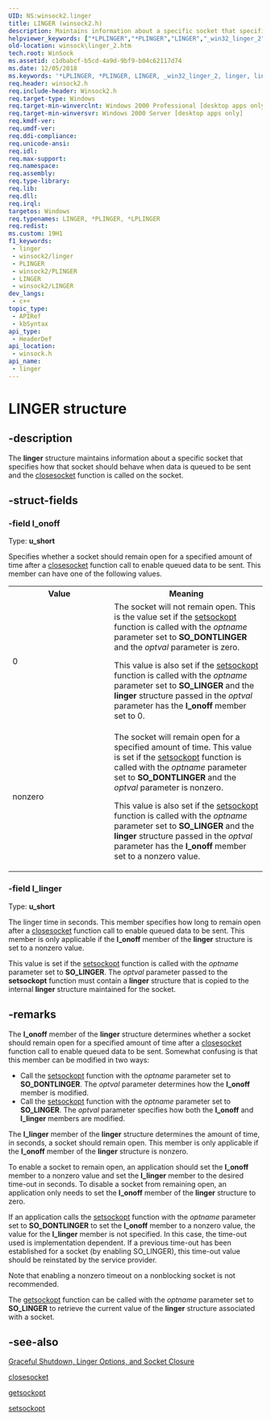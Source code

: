 ```yaml
---
UID: NS:winsock2.linger
title: LINGER (winsock2.h)
description: Maintains information about a specific socket that specifies how that socket should behave when data is queued to be sent and the closesocket function is called on the socket.
helpviewer_keywords: ["*LPLINGER","*PLINGER","LINGER","_win32_linger_2","linger","linger structure [Winsock]","winsock.linger_2","winsock/linger"]
old-location: winsock\linger_2.htm
tech.root: WinSock
ms.assetid: c1dbabcf-b5cd-4a9d-9bf9-b04c62117d74
ms.date: 12/05/2018
ms.keywords: '*LPLINGER, *PLINGER, LINGER, _win32_linger_2, linger, linger structure [Winsock], winsock.linger_2, winsock/linger'
req.header: winsock2.h
req.include-header: Winsock2.h
req.target-type: Windows
req.target-min-winverclnt: Windows 2000 Professional [desktop apps only]
req.target-min-winversvr: Windows 2000 Server [desktop apps only]
req.kmdf-ver: 
req.umdf-ver: 
req.ddi-compliance: 
req.unicode-ansi: 
req.idl: 
req.max-support: 
req.namespace: 
req.assembly: 
req.type-library: 
req.lib: 
req.dll: 
req.irql: 
targetos: Windows
req.typenames: LINGER, *PLINGER, *LPLINGER
req.redist: 
ms.custom: 19H1
f1_keywords:
 - linger
 - winsock2/linger
 - PLINGER
 - winsock2/PLINGER
 - LINGER
 - winsock2/LINGER
dev_langs:
 - c++
topic_type:
 - APIRef
 - kbSyntax
api_type:
 - HeaderDef
api_location:
 - winsock.h
api_name:
 - linger
---
```


# LINGER structure


## -description

The 
<b>linger</b> structure maintains information about a specific socket that specifies how that socket should behave when data is queued to be sent and the 
<a href="https://docs.microsoft.com/windows/desktop/api/winsock/nf-winsock-closesocket">closesocket</a> function is called on the socket.

## -struct-fields

### -field l_onoff

Type: <b>u_short</b>

Specifies whether a socket should remain open for a specified amount of time after a 
<a href="https://docs.microsoft.com/windows/desktop/api/winsock/nf-winsock-closesocket">closesocket</a> function call to enable queued data to be sent. This member can have one of the following values.

<table>
<tr>
<th>Value</th>
<th>Meaning</th>
</tr>
<tr>
<td width="40%">
<dl>
<dt>0</dt>
</dl>
</td>
<td width="60%">
The socket will not remain open. This is the value set if the <a href="https://docs.microsoft.com/windows/desktop/api/winsock/nf-winsock-setsockopt">setsockopt</a> function is called with the <i>optname</i> parameter set to <b>SO_DONTLINGER</b> and the <i>optval</i> parameter is zero. 

This value is also set if the <a href="https://docs.microsoft.com/windows/desktop/api/winsock/nf-winsock-setsockopt">setsockopt</a> function is called with the <i>optname</i> parameter set to <b>SO_LINGER</b> and the <b>linger</b> structure passed in the <i>optval</i> parameter has the <b>l_onoff</b> member set to 0. 

</td>
</tr>
<tr>
<td width="40%">
<dl>
<dt>nonzero</dt>
</dl>
</td>
<td width="60%">
The socket will remain open for a specified amount of time. This value is set if the <a href="https://docs.microsoft.com/windows/desktop/api/winsock/nf-winsock-setsockopt">setsockopt</a> function is called with the <i>optname</i> parameter set to <b>SO_DONTLINGER</b> and the <i>optval</i> parameter is nonzero.

This value is also set if the <a href="https://docs.microsoft.com/windows/desktop/api/winsock/nf-winsock-setsockopt">setsockopt</a> function is called with the <i>optname</i> parameter set to <b>SO_LINGER</b> and the <b>linger</b> structure passed in the <i>optval</i> parameter has the <b>l_onoff</b> member set to a nonzero value. 

</td>
</tr>
</table>

### -field l_linger

Type: <b>u_short</b>

The linger time in seconds. This member specifies how long to remain open after a 
<a href="https://docs.microsoft.com/windows/desktop/api/winsock/nf-winsock-closesocket">closesocket</a> function call to enable queued data to be sent.  This member is only applicable if the <b>l_onoff</b> member of the <b>linger</b> structure is set to a nonzero value.

This value is set if the <a href="https://docs.microsoft.com/windows/desktop/api/winsock/nf-winsock-setsockopt">setsockopt</a> function is called with the <i>optname</i> parameter set to <b>SO_LINGER</b>. The <i>optval</i> parameter passed to the <b>setsockopt</b> function must contain a <b>linger</b> structure that is copied to the internal <b>linger</b> structure maintained for the socket.

## -remarks

The <b>l_onoff</b> member of the <b>linger</b> structure determines whether a socket should remain open for a specified amount of time after a 
<a href="https://docs.microsoft.com/windows/desktop/api/winsock/nf-winsock-closesocket">closesocket</a> function call to enable queued data to be sent. Somewhat confusing is that this member can be modified in two ways: <ul>
<li>Call the <a href="https://docs.microsoft.com/windows/desktop/api/winsock/nf-winsock-setsockopt">setsockopt</a> function with the <i>optname</i> parameter set to <b>SO_DONTLINGER</b>. The <i>optval</i> parameter determines how the <b>l_onoff</b> member is modified. </li>
<li>Call the <a href="https://docs.microsoft.com/windows/desktop/api/winsock/nf-winsock-setsockopt">setsockopt</a> function with the <i>optname</i> parameter set to <b>SO_LINGER</b>. The <i>optval</i> parameter specifies how both the <b>l_onoff</b> and <b>l_linger</b> members are modified. </li>
</ul>


The <b>l_linger</b> member of the <b>linger</b> structure determines the amount of time, in seconds, a socket should remain open. This member is only applicable if the <b>l_onoff</b> member of the <b>linger</b> structure is nonzero.

To enable a socket to remain open, an application should set the <b>l_onoff</b> member to a nonzero value and set the <b>l_linger</b> member  to the desired time-out in seconds. To disable a socket from remaining open, an application only needs to set the  <b>l_onoff</b> member of the <b>linger</b> structure to zero.

 If an application calls the <a href="https://docs.microsoft.com/windows/desktop/api/winsock/nf-winsock-setsockopt">setsockopt</a> function with the <i>optname</i> parameter set to <b>SO_DONTLINGER</b> to set the <b>l_onoff</b> member to a nonzero value, the value for the <b>l_linger</b> member is not specified. In this case, the time-out used is implementation dependent. If a previous time-out has been established for a socket (by enabling SO_LINGER), this time-out value should be reinstated by the service provider.

Note that enabling a nonzero timeout on a nonblocking socket is not recommended.

The <a href="https://docs.microsoft.com/windows/desktop/api/winsock/nf-winsock-getsockopt">getsockopt</a> function can be called with the <i>optname</i> parameter set to <b>SO_LINGER</b> to retrieve the current value of the <b>linger</b> structure associated with a socket.

## -see-also

<a href="https://docs.microsoft.com/windows/desktop/WinSock/graceful-shutdown-linger-options-and-socket-closure-2">Graceful Shutdown, Linger Options, and Socket Closure</a>



<a href="https://docs.microsoft.com/windows/desktop/api/winsock/nf-winsock-closesocket">closesocket</a>



<a href="https://docs.microsoft.com/windows/desktop/api/winsock/nf-winsock-getsockopt">getsockopt</a>



<a href="https://docs.microsoft.com/windows/desktop/api/winsock/nf-winsock-setsockopt">setsockopt</a>


